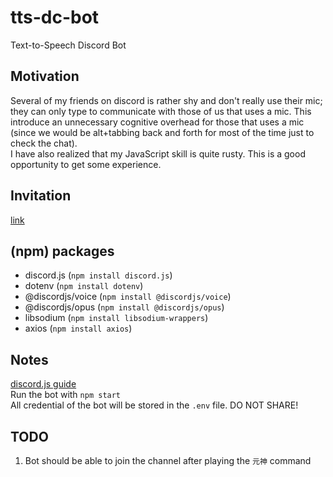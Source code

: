 # tts-dc-bot
Text-to-Speech Discord Bot

## Motivation
Several of my friends on discord is rather shy and don't really use their mic; they can only type to communicate with those of us that uses a mic. This introduce an unnecessary cognitive overhead for those that uses a mic (since we would be alt+tabbing back and forth for most of the time just to check the chat).  
I have also realized that my JavaScript skill is quite rusty. This is a good opportunity to get some experience. 

## Invitation
<!-- TODO: Update this link later -->
[link](https://discord.com/api/oauth2/authorize?client_id=1056897753126543392&permissions=4398049658944&scope=bot)

## (npm) packages
- discord.js (`npm install discord.js`)
- dotenv (`npm install dotenv`)
- @discordjs/voice (`npm install @discordjs/voice`)
- @discordjs/opus (`npm install @discordjs/opus`)
- libsodium (`npm install libsodium-wrappers`)
- axios (`npm install axios`)

## Notes
[discord.js guide](https://discordjs.guide)  
Run the bot with `npm start`  
All credential of the bot will be stored in the `.env` file. DO NOT SHARE!  

## TODO
1. Bot should be able to join the channel after playing the `元神` command
